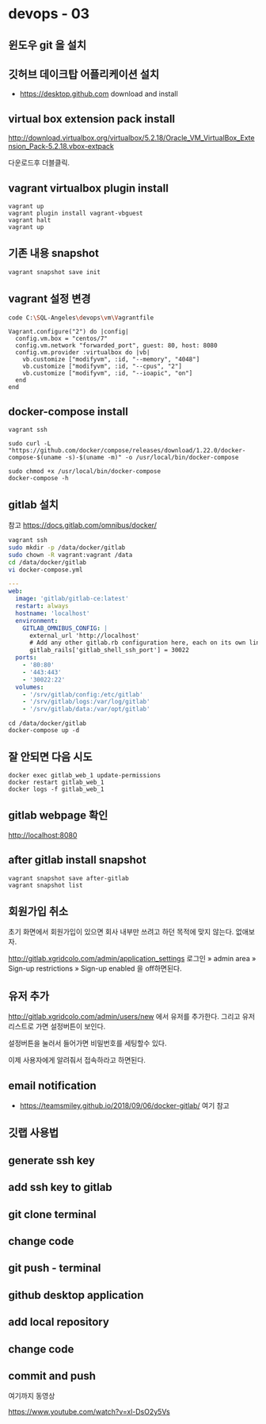 # devops - 03

## 윈도우 git 을 설치

## 깃허브 데이크탑 어플리케이션 설치 
* <https://desktop.github.com> download and install 


## virtual box extension pack install

<http://download.virtualbox.org/virtualbox/5.2.18/Oracle_VM_VirtualBox_Extension_Pack-5.2.18.vbox-extpack>

다운로드후 더블클릭.

## vagrant virtualbox plugin install
```
vagrant up
vagrant plugin install vagrant-vbguest
vagrant halt
vagrant up 
```

## 기존 내용 snapshot
```bash
vagrant snapshot save init
```

## vagrant 설정 변경
```bash
code C:\SQL-Angeles\devops\vm\Vagrantfile
```

```
Vagrant.configure("2") do |config|
  config.vm.box = "centos/7"
  config.vm.network "forwarded_port", guest: 80, host: 8080
  config.vm.provider :virtualbox do |vb|
    vb.customize ["modifyvm", :id, "--memory", "4048"]
    vb.customize ["modifyvm", :id, "--cpus", "2"]
    vb.customize ["modifyvm", :id, "--ioapic", "on"]
  end  
end
```

## docker-compose install
```
vagrant ssh 

sudo curl -L "https://github.com/docker/compose/releases/download/1.22.0/docker-compose-$(uname -s)-$(uname -m)" -o /usr/local/bin/docker-compose

sudo chmod +x /usr/local/bin/docker-compose
docker-compose -h
```

## gitlab 설치 

참고 https://docs.gitlab.com/omnibus/docker/

```bash
vagrant ssh 
sudo mkdir -p /data/docker/gitlab
sudo chown -R vagrant:vagrant /data
cd /data/docker/gitlab
vi docker-compose.yml
```

```yml
---
web:
  image: 'gitlab/gitlab-ce:latest'
  restart: always
  hostname: 'localhost'
  environment:
    GITLAB_OMNIBUS_CONFIG: |
      external_url 'http://localhost'
      # Add any other gitlab.rb configuration here, each on its own line
      gitlab_rails['gitlab_shell_ssh_port'] = 30022
  ports:
    - '80:80'
    - '443:443'
    - '30022:22'
  volumes:
    - '/srv/gitlab/config:/etc/gitlab'
    - '/srv/gitlab/logs:/var/log/gitlab'
    - '/srv/gitlab/data:/var/opt/gitlab'
```

```
cd /data/docker/gitlab
docker-compose up -d
```

## 잘 안되면 다음 시도
```
docker exec gitlab_web_1 update-permissions
docker restart gitlab_web_1
docker logs -f gitlab_web_1
```

## gitlab webpage 확인

<http://localhost:8080>


## after gitlab install snapshot
```
vagrant snapshot save after-gitlab
vagrant snapshot list
```

## 회원가입 취소 

초기 화면에서 회원가입이 있으면 회사 내부만 쓰려고 하던 목적에 맞지 않는다. 없애보자.

http://gitlab.xgridcolo.com/admin/application_settings
로그인 » admin area » Sign-up restrictions » Sign-up enabled 을 off하면된다.

## 유저 추가
http://gitlab.xgridcolo.com/admin/users/new 에서 유저를 추가한다. 그리고 유저 리스트로 가면 설정버튼이 보인다.

설정버튼을 눌러서 들어가면 비밀번호를 세팅할수 있다.

이제 사용자에게 알려줘서 접속하라고 하면된다.



## email notification 
* <https://teamsmiley.github.io/2018/09/06/docker-gitlab/> 여기 참고

## 깃랩 사용법 

## generate ssh key 




## add ssh key to gitlab

## git clone terminal

## change code 

## git push - terminal

## github desktop application

## add local repository

## change code 

## commit and push 

여기까지 동영상 

<https://www.youtube.com/watch?v=xl-DsO2y5Vs>
